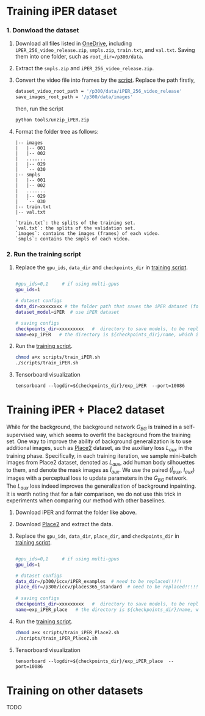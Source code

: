 # Training iPER dataset

### 1. Donwload the dataset
1. Download all files listed in [OneDrive](https://onedrive.live.com/?authkey=%21AJL_NAQMkdXGPlA&id=3705E349C336415F%2188052&cid=3705E349C336415F),
including `iPER_256_video_release.zip`, `smpls.zip`, `train.txt`, and `val.txt`.
Saving them into one folder, such as `root_dir=/p300/data`.

2. Extract the `smpls.zip` and `iPER_256_video_release.zip`.

3. Convert the video file into frames by the [script](../tools/unzip_iPER.py).
    Replace the path firstly,
    ```bash
   dataset_video_root_path = '/p300/data/iPER_256_video_release'
   save_images_root_path = '/p300/data/images'
    ```
    then, run the script
    ```bash
    python tools/unzip_iPER.zip
    ```
4. Format the folder tree as follows:
    ```shell
    |-- images
    |   |-- 001
    |   |-- 002
    |   .......
    |   |-- 029
    |   `-- 030
    |-- smpls
    |   |-- 001
    |   |-- 002
    |   .......
    |   |-- 029
    |   `-- 030
    |-- train.txt
    |-- val.txt
    
    `train.txt`: the splits of the training set.
    `val.txt`: the splits of the validation set.
    `images`: contains the images (frames) of each video.
    `smpls`: contains the smpls of each video.
    ```
    
### 2. Run the training script
1. Replace the `gpu_ids`, `data_dir` and `checkpoints_dir` in [training script](../scripts/train_iPER.sh).
    ```bash
    
    #gpu_ids=0,1     # if using multi-gpus
    gpu_ids=1
    
    # dataset configs
    data_dir=xxxxxxxx # the folder path that saves the iPER dataset (formated as above).
    dataset_model=iPER  # use iPER dataset
    
    # saving configs
    checkpoints_dir=xxxxxxxxx   #  directory to save models, to be replaced!!!!!
    name=exp_iPER   # the directory is ${checkpoints_dir}/name, which is used to save the checkpoints.
    
    ```

2. Run the [training script](../scripts/train_iPER.sh).
    ```bash
    chmod a+x scripts/train_iPER.sh
    ./scripts/train_iPER.sh
    ```

3. Tensorboard visualization
    ```shell
    tensorboard --logdir=${checkpoints_dir}/exp_iPER  --port=10086
    ```

# Training iPER + Place2 dataset
While for the background, the background network $G_{BG}$ is trained in a
self-supervised way, which seems to overfit the background
from the training set. One way to improve the ability of background generalization is to use additional
images, such as [Place2](http://places2.csail.mit.edu/download.html) dataset, as the auxiliary loss
$L_{aux}$ in the training phase. Specifically, in each training iteration,
we sample mini-batch images from Place2 dataset,
denoted as $L_{aux}$, add human body silhouettes to them, and
denote the mask images as $\hat{I}_{aux}$. We use the paired ($\hat{I}_{aux}$,
$I_{aux}$) images with a perceptual loss to update parameters in
the $G_{BG}$ network. The $L_{aux}$ loss indeed improves the generalization
of background inpainting. It is worth noting that for a fair comparison, we do not use
this trick in experiments when comparing our method with
other baselines.

1. Download iPER and format the folder like above.

2. Download [Place2](http://data.csail.mit.edu/places/places365/places365standard_easyformat.tar) and extract the data.

3. Replace the `gpu_ids`, `data_dir`, `place_dir`, and `checkpoints_dir` in [training script](../scripts/train_iPER.sh).
    ```bash
    
    #gpu_ids=0,1     # if using multi-gpus
    gpu_ids=1
    
    # dataset configs
    data_dir=/p300/iccv/iPER_examples  # need to be replaced!!!!!
    place_dir=/p300/iccv/places365_standard  # need to be replaced!!!!!
        
    # saving configs
    checkpoints_dir=xxxxxxxxx   #  directory to save models, to be replaced!!!!!
    name=exp_iPER_place   # the directory is ${checkpoints_dir}/name, which is used to save the checkpoints.
    
    ```

4. Run the [training script](../scripts/train_iPER.sh).
    ```bash
    chmod a+x scripts/train_iPER_Place2.sh
    ./scripts/train_iPER_Place2.sh
    ```

5. Tensorboard visualization
    ```shell
    tensorboard --logdir=${checkpoints_dir}/exp_iPER_place  --port=10086
    ```

# Training on other datasets
TODO